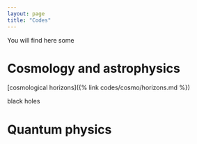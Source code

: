 ```yaml
---
layout: page
title: "Codes"
---
```


You will find here some 

# Cosmology and astrophysics

[cosmological horizons]({% link codes/cosmo/horizons.md %})

black holes

# Quantum physics